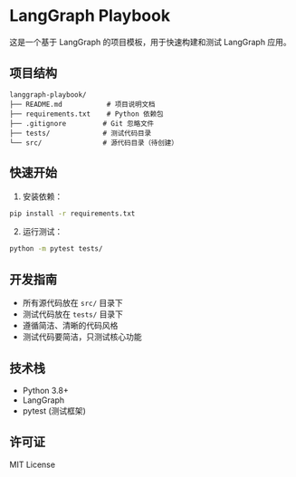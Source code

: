 # LangGraph Playbook

这是一个基于 LangGraph 的项目模板，用于快速构建和测试 LangGraph 应用。

## 项目结构

```
langgraph-playbook/
├── README.md           # 项目说明文档
├── requirements.txt    # Python 依赖包
├── .gitignore         # Git 忽略文件
├── tests/             # 测试代码目录
└── src/               # 源代码目录（待创建）
```

## 快速开始

1. 安装依赖：
```bash
pip install -r requirements.txt
```

2. 运行测试：
```bash
python -m pytest tests/
```

## 开发指南

- 所有源代码放在 `src/` 目录下
- 测试代码放在 `tests/` 目录下
- 遵循简洁、清晰的代码风格
- 测试代码要简洁，只测试核心功能

## 技术栈

- Python 3.8+
- LangGraph
- pytest (测试框架)

## 许可证

MIT License
